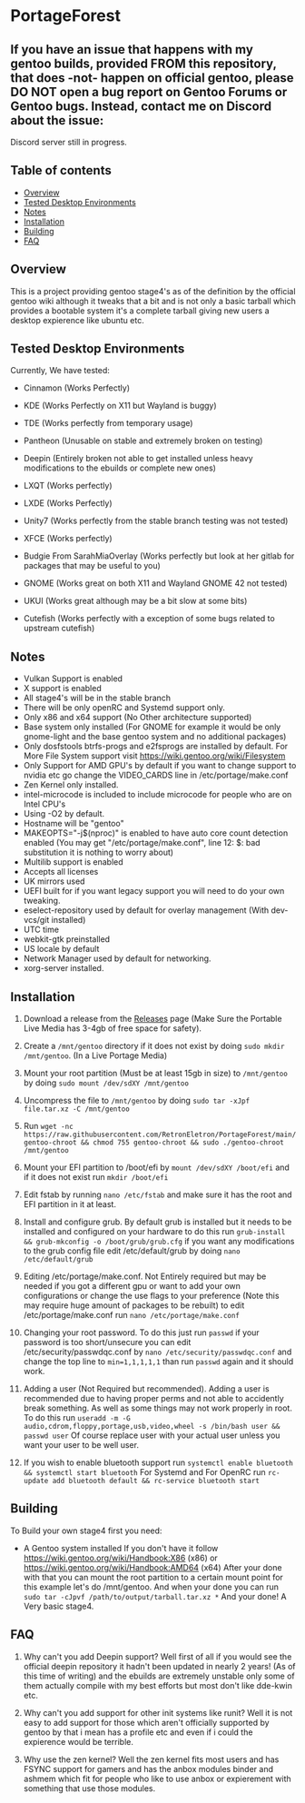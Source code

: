 # PortageForest

## If you have an issue that happens with my gentoo builds, provided FROM this repository, that does -not- happen on official gentoo, please DO NOT open a bug report on Gentoo Forums or Gentoo bugs. Instead, contact me on Discord about the issue:

Discord server still in progress.

## Table of contents
- [Overview](#overview)
- [Tested Desktop Environments](#Tested-Desktop-Environments)
- [Notes](#notes)
- [Installation](#installation)
- [Building](#building)
- [FAQ](#faq)


## Overview
This is a project providing gentoo stage4's as of the definition by the official gentoo wiki although it tweaks that a bit and is not only a basic tarball which provides a bootable system it's a complete tarball giving new users a desktop expierence like ubuntu etc.

## Tested Desktop Environments

Currently, We have tested:

- Cinnamon (Works Perfectly)

- KDE (Works Perfectly on X11 but Wayland is buggy)

- TDE (Works perfectly from temporary usage)

- Pantheon (Unusable on stable and extremely broken on testing)

- Deepin (Entirely broken not able to get installed unless heavy modifications to the ebuilds or complete new ones)

- LXQT (Works perfectly)

- LXDE (Works Perfectly)

- Unity7 (Works perfectly from the stable branch testing was not tested)

- XFCE (Works perfectly)

- Budgie From SarahMiaOverlay (Works perfectly but look at her gitlab for packages that may be useful to you)

- GNOME (Works great on both X11 and Wayland GNOME 42 not tested)

- UKUI (Works great although may be a bit slow at some bits)

- Cutefish (Works perfectly with a exception of some bugs related to upstream cutefish)

## Notes
- Vulkan Support is enabled
- X support is enabled
- All stage4's will be in the stable branch 
- There will be only openRC and Systemd support only.
- Only x86 and x64 support (No Other architecture supported)
- Base system only installed (For GNOME for example it would be only gnome-light and the base gentoo system and no additional packages)
- Only dosfstools btrfs-progs and e2fsprogs are installed by default. For More File System support visit https://wiki.gentoo.org/wiki/Filesystem 
- Only Support for AMD GPU's by default if you want to change support to nvidia etc go change the VIDEO_CARDS line in /etc/portage/make.conf
- Zen Kernel only installed.
- intel-microcode is included to include microcode for people who are on Intel CPU's
- Using -O2 by default.
- Hostname will be "gentoo"
- MAKEOPTS="-j$(nproc)" is enabled to have auto core count detection enabled (You may get "/etc/portage/make.conf", line 12: $: bad substitution it is nothing to worry about)
- Multilib support is enabled
- Accepts all licenses
- UK mirrors used
- UEFI built for if you want legacy support you will need to do your own tweaking.
- eselect-repository used by default for overlay management (With dev-vcs/git installed)
- UTC time
- webkit-gtk preinstalled
- US locale by default
- Network Manager used by default for networking.
- xorg-server installed.

## Installation

1. Download a release from the [Releases](https://github.com/RetronEletron/VoidOfPortage/releases) page (Make Sure the Portable Live Media has 3-4gb of free space for safety).

2. Create a `/mnt/gentoo` directory if it does not exist by doing `sudo mkdir /mnt/gentoo`. (In a Live Portage Media)

3. Mount your root partition (Must be at least 15gb in size) to `/mnt/gentoo` by doing `sudo mount /dev/sdXY /mnt/gentoo`

4. Uncompress the file to `/mnt/gentoo` by doing `sudo tar -xJpf file.tar.xz -C /mnt/gentoo` 

5. Run `wget -nc https://raw.githubusercontent.com/RetronEletron/PortageForest/main/gentoo-chroot && chmod 755 gentoo-chroot && sudo ./gentoo-chroot /mnt/gentoo`

6. Mount your EFI partition to /boot/efi by `mount /dev/sdXY /boot/efi` and if it does not exist run `mkdir /boot/efi`

7. Edit fstab by running `nano /etc/fstab` and make sure it has the root and EFI partition in it at least.

8. Install and configure grub. By default grub is installed but it needs to be installed and configured on your hardware to do this run `grub-install && grub-mkconfig -o /boot/grub/grub.cfg` if you want any modifications to the grub config file edit /etc/default/grub by doing `nano /etc/default/grub`

9. Editing /etc/portage/make.conf. Not Entirely required but may be needed if you got a different gpu or want to add your own configurations or change the use flags to your preference (Note this may require huge amount of packages to be rebuilt) to edit /etc/portage/make.conf run `nano /etc/portage/make.conf`

10. Changing your root password. To do this just run `passwd` if your password is too short/unsecure you can edit /etc/security/passwdqc.conf by `nano /etc/security/passwdqc.conf` and change the top line to `min=1,1,1,1,1` than run `passwd` again and it should work.

11. Adding a user (Not Required but recommended). Adding a user is recommended due to having proper perms and not able to accidently break something. As well as some things may not work properly in root. To do this run `useradd -m -G audio,cdrom,floppy,portage,usb,video,wheel -s /bin/bash user && passwd user` Of course replace user with your actual user unless you want your user to be well user.

12. If you wish to enable bluetooth support run `systemctl enable bluetooth && systemctl start bluetooth` For Systemd and For OpenRC run `rc-update add bluetooth default && rc-service bluetooth start`

## Building

To Build your own stage4 first you need:
- A Gentoo system installed
If you don't have it follow https://wiki.gentoo.org/wiki/Handbook:X86 (x86) or https://wiki.gentoo.org/wiki/Handbook:AMD64 (x64)
After your done with that you can mount the root partition to a certain mount point for this example let's do /mnt/gentoo.
And when your done you can run `sudo tar -cJpvf /path/to/output/tarball.tar.xz *` And your done! A Very basic stage4.

## FAQ
1. Why can't you add Deepin support? Well first of all if you would see the official deepin repository it hadn't been updated in nearly 2 years! (As of this time of writing) and the ebuilds are extremely unstable only some of them actually compile with my best efforts but most don't like dde-kwin etc.
 
2. Why can't you add support for other init systems like runit? Well it is not easy to add support for those which aren't officially supported by gentoo by that i mean has a profile etc and even if i could the expierence would be terrible.

3. Why use the zen kernel? Well the zen kernel fits most users and has FSYNC support for gamers and has the anbox modules binder and ashmem which fit for people who like to use anbox or expierement with something that use those modules.

